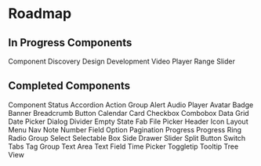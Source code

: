 # Roadmap

## In Progress Components

<vwc-elevation dp="2">
<vwc-data-grid>
  <vwc-data-grid-row row-type="header">
    <vwc-data-grid-cell cell-type="columnheader">
      Component
    </vwc-data-grid-cell>
    <vwc-data-grid-cell cell-type="columnheader">
      Discovery
    </vwc-data-grid-cell>
    <vwc-data-grid-cell cell-type="columnheader">
      Design
    </vwc-data-grid-cell>
    <vwc-data-grid-cell cell-type="columnheader">
      Development
    </vwc-data-grid-cell>
  </vwc-data-grid-row>
  <vwc-data-grid-row>
    <vwc-data-grid-cell>
      Video Player
    </vwc-data-grid-cell>
    <vwc-data-grid-cell>
      <vwc-button label="In Progress" target="_blank" href="https://confluence.vonage.com/display/VIVID/Video+component+spike" connotation="cta"></vwc-button>
    </vwc-data-grid-cell>
    <vwc-data-grid-cell>
      <vwc-button label="In Progress" connotation="cta"></vwc-button>
    </vwc-data-grid-cell>
    <vwc-data-grid-cell>
      <vwc-button label="On hold" connotation="accent"></vwc-button>
    </vwc-data-grid-cell>
  </vwc-data-grid-row>
  <vwc-data-grid-row>
    <vwc-data-grid-cell>
      Range Slider
    </vwc-data-grid-cell>
    <vwc-data-grid-cell>
      <vwc-button label="Done" target="_blank" href="https://confluence.vonage.com/display/VIVID/Range+slider" connotation="success"></vwc-button>
    </vwc-data-grid-cell>
    <vwc-data-grid-cell>
    <vwc-button label="Done" target="_blank" href="https://www.figma.com/file/JJNgZvt1qf3ydYmOwbE3Jg/Vivid-UI-Kit---3.0-WIP?type=design&node-id=31345%3A96328&mode=design&t=QNhBeU12Gu7dtS7N-1" connotation="success"></vwc-button>
    </vwc-data-grid-cell>
    <vwc-data-grid-cell>
      <vwc-button label="In Progress" connotation="cta"></vwc-button>
    </vwc-data-grid-cell>
  </vwc-data-grid-row>
</vwc-data-grid>
</vwc-elevation>


## Completed Components

<vwc-elevation dp="2">
<vwc-data-grid>
  <vwc-data-grid-row row-type="header">
    <vwc-data-grid-cell cell-type="columnheader">
      Component
    </vwc-data-grid-cell>
    <vwc-data-grid-cell cell-type="columnheader">
      Status
    </vwc-data-grid-cell>
  </vwc-data-grid-row>
  <vwc-data-grid-row>
    <vwc-data-grid-cell>
      Accordion
    </vwc-data-grid-cell>
    <vwc-data-grid-cell>
      <vwc-badge text='GA' appearance='subtle' connotation='success'></vwc-badge>
    </vwc-data-grid-cell>
  </vwc-data-grid-row>
  <vwc-data-grid-row>
    <vwc-data-grid-cell>
      Action Group
    </vwc-data-grid-cell>
    <vwc-data-grid-cell>
      <vwc-badge text='GA' appearance='subtle' connotation='success'></vwc-badge>
    </vwc-data-grid-cell>
  </vwc-data-grid-row>
   <vwc-data-grid-row>
    <vwc-data-grid-cell>
      Alert
    </vwc-data-grid-cell>
    <vwc-data-grid-cell>
      <vwc-badge text='GA' appearance='subtle' connotation='success'></vwc-badge>
    </vwc-data-grid-cell>
  </vwc-data-grid-row>
  <vwc-data-grid-row>
    <vwc-data-grid-cell>
      Audio Player
    </vwc-data-grid-cell>
    <vwc-data-grid-cell>
      <vwc-badge text='GA' appearance='subtle' connotation='success'></vwc-badge>
    </vwc-data-grid-cell>
  </vwc-data-grid-row>
  <vwc-data-grid-row>
    <vwc-data-grid-cell>
      Avatar
    </vwc-data-grid-cell>
    <vwc-data-grid-cell>
      <vwc-badge text='GA' appearance='subtle' connotation='success'></vwc-badge>
    </vwc-data-grid-cell>
  </vwc-data-grid-row>
   <vwc-data-grid-row>
    <vwc-data-grid-cell>
      Badge
    </vwc-data-grid-cell>
    <vwc-data-grid-cell>
      <vwc-badge text='GA' appearance='subtle' connotation='success'></vwc-badge>
    </vwc-data-grid-cell>
  </vwc-data-grid-row>
  <vwc-data-grid-row>
    <vwc-data-grid-cell>
      Banner
    </vwc-data-grid-cell>
    <vwc-data-grid-cell>
      <vwc-badge text='GA' appearance='subtle' connotation='success'></vwc-badge>
    </vwc-data-grid-cell>
  </vwc-data-grid-row>
  <vwc-data-grid-row>
    <vwc-data-grid-cell>
      Breadcrumb
    </vwc-data-grid-cell>
    <vwc-data-grid-cell>
      <vwc-badge text='GA' appearance='subtle' connotation='success'></vwc-badge>
    </vwc-data-grid-cell>
  </vwc-data-grid-row>
  <vwc-data-grid-row>
    <vwc-data-grid-cell>
      Button
    </vwc-data-grid-cell>
    <vwc-data-grid-cell>
      <vwc-badge text='GA' appearance='subtle' connotation='success'></vwc-badge>
    </vwc-data-grid-cell>
  </vwc-data-grid-row>
  <vwc-data-grid-row>
    <vwc-data-grid-cell>
      Calendar
    </vwc-data-grid-cell>
    <vwc-data-grid-cell>
      <vwc-badge text='GA' appearance='subtle' connotation='success'></vwc-badge>
    </vwc-data-grid-cell>
  </vwc-data-grid-row>
  <vwc-data-grid-row>
    <vwc-data-grid-cell>
      Card
    </vwc-data-grid-cell>
    <vwc-data-grid-cell>
      <vwc-badge text='GA' appearance='subtle' connotation='success'></vwc-badge>
    </vwc-data-grid-cell>
  </vwc-data-grid-row>
    <vwc-data-grid-row>
      <vwc-data-grid-cell>
        Checkbox
      </vwc-data-grid-cell>
      <vwc-data-grid-cell>
        <vwc-badge text='GA' appearance='subtle' connotation='success'></vwc-badge>
      </vwc-data-grid-cell>
    </vwc-data-grid-row>
    <vwc-data-grid-row>
      <vwc-data-grid-cell>
        Combobox
      </vwc-data-grid-cell>
      <vwc-data-grid-cell>
        <vwc-badge text='GA' appearance='subtle' connotation='success'></vwc-badge>
      </vwc-data-grid-cell>
    </vwc-data-grid-row>
    <vwc-data-grid-row>
      <vwc-data-grid-cell>
        Data Grid
      </vwc-data-grid-cell>
      <vwc-data-grid-cell>
        <vwc-badge text='GA' appearance='subtle' connotation='success'></vwc-badge>
      </vwc-data-grid-cell>
    </vwc-data-grid-row>
    <vwc-data-grid-row>
      <vwc-data-grid-cell>
        Date Picker
      </vwc-data-grid-cell>
      <vwc-data-grid-cell>
        <vwc-badge text='GA' appearance='subtle' connotation='success'></vwc-badge>
      </vwc-data-grid-cell>
    </vwc-data-grid-row>
    <vwc-data-grid-row>
      <vwc-data-grid-cell>
        Dialog
      </vwc-data-grid-cell>
      <vwc-data-grid-cell>
        <vwc-badge text='GA' appearance='subtle' connotation='success'></vwc-badge>
      </vwc-data-grid-cell>
    </vwc-data-grid-row>
    <vwc-data-grid-row>
      <vwc-data-grid-cell>
        Divider
      </vwc-data-grid-cell>
      <vwc-data-grid-cell>
        <vwc-badge text='GA' appearance='subtle' connotation='success'></vwc-badge>
      </vwc-data-grid-cell>
    </vwc-data-grid-row>
    <vwc-data-grid-row>
      <vwc-data-grid-cell>
        Empty State
      </vwc-data-grid-cell>
      <vwc-data-grid-cell>
        <vwc-badge text='GA' appearance='subtle' connotation='success'></vwc-badge>
      </vwc-data-grid-cell>
    </vwc-data-grid-row>
    <vwc-data-grid-row>
      <vwc-data-grid-cell>
        Fab
      </vwc-data-grid-cell>
      <vwc-data-grid-cell>
        <vwc-badge text='GA' appearance='subtle' connotation='success'></vwc-badge>
      </vwc-data-grid-cell>
    </vwc-data-grid-row>
    <vwc-data-grid-row>
      <vwc-data-grid-cell>
        File Picker
      </vwc-data-grid-cell>
      <vwc-data-grid-cell>
        <vwc-badge text='GA' appearance='subtle' connotation='success'></vwc-badge>
      </vwc-data-grid-cell>
    </vwc-data-grid-row>
    <vwc-data-grid-row>
      <vwc-data-grid-cell>
        Header
      </vwc-data-grid-cell>
      <vwc-data-grid-cell>
        <vwc-badge text='GA' appearance='subtle' connotation='success'></vwc-badge>
      </vwc-data-grid-cell>
    </vwc-data-grid-row>
    <vwc-data-grid-row>
      <vwc-data-grid-cell>
        Icon
      </vwc-data-grid-cell>
      <vwc-data-grid-cell>
        <vwc-badge text='GA' appearance='subtle' connotation='success'></vwc-badge>
      </vwc-data-grid-cell>
    </vwc-data-grid-row>
    <vwc-data-grid-row>
      <vwc-data-grid-cell>
        Layout
      </vwc-data-grid-cell>
      <vwc-data-grid-cell>
        <vwc-badge text='GA' appearance='subtle' connotation='success'></vwc-badge>
      </vwc-data-grid-cell>
    </vwc-data-grid-row>
    <vwc-data-grid-row>
      <vwc-data-grid-cell>
        Menu
      </vwc-data-grid-cell>
      <vwc-data-grid-cell>
        <vwc-badge text='GA' appearance='subtle' connotation='success'></vwc-badge>
      </vwc-data-grid-cell>
    </vwc-data-grid-row>
    <vwc-data-grid-row>
      <vwc-data-grid-cell>
        Nav
      </vwc-data-grid-cell>
      <vwc-data-grid-cell>
        <vwc-badge text='GA' appearance='subtle' connotation='success'></vwc-badge>
      </vwc-data-grid-cell>
    </vwc-data-grid-row>
    <vwc-data-grid-row>
      <vwc-data-grid-cell>
        Note
      </vwc-data-grid-cell>
      <vwc-data-grid-cell>
        <vwc-badge text='GA' appearance='subtle' connotation='success'></vwc-badge>
      </vwc-data-grid-cell>
    </vwc-data-grid-row>
      <vwc-data-grid-row>
      <vwc-data-grid-cell>
        Number Field
      </vwc-data-grid-cell>
      <vwc-data-grid-cell>
        <vwc-badge text='GA' appearance='subtle' connotation='success'></vwc-badge>
      </vwc-data-grid-cell>
    </vwc-data-grid-row>
      <vwc-data-grid-row>
      <vwc-data-grid-cell>
        Option
      </vwc-data-grid-cell>
      <vwc-data-grid-cell>
        <vwc-badge text='GA' appearance='subtle' connotation='success'></vwc-badge>
      </vwc-data-grid-cell>
    </vwc-data-grid-row>
    <vwc-data-grid-row>
      <vwc-data-grid-cell>
        Pagination
      </vwc-data-grid-cell>
      <vwc-data-grid-cell>
        <vwc-badge text='GA' appearance='subtle' connotation='success'></vwc-badge>
      </vwc-data-grid-cell>
    </vwc-data-grid-row>
    <vwc-data-grid-row>
      <vwc-data-grid-cell>
        Progress
      </vwc-data-grid-cell>
      <vwc-data-grid-cell>
        <vwc-badge text='GA' appearance='subtle' connotation='success'></vwc-badge>
      </vwc-data-grid-cell>
    </vwc-data-grid-row>
    <vwc-data-grid-row>
      <vwc-data-grid-cell>
        Progress Ring
      </vwc-data-grid-cell>
      <vwc-data-grid-cell>
        <vwc-badge text='GA' appearance='subtle' connotation='success'></vwc-badge>
      </vwc-data-grid-cell>
    </vwc-data-grid-row>
    <vwc-data-grid-row>
      <vwc-data-grid-cell>
        Radio Group
      </vwc-data-grid-cell>
      <vwc-data-grid-cell>
        <vwc-badge text='GA' appearance='subtle' connotation='success'></vwc-badge>
      </vwc-data-grid-cell>
    </vwc-data-grid-row>
    <vwc-data-grid-row>
      <vwc-data-grid-cell>
        Select
      </vwc-data-grid-cell>
      <vwc-data-grid-cell>
        <vwc-badge text='GA' appearance='subtle' connotation='success'></vwc-badge>
      </vwc-data-grid-cell>
    </vwc-data-grid-row>
    <vwc-data-grid-row>
      <vwc-data-grid-cell>
        Selectable Box
      </vwc-data-grid-cell>
      <vwc-data-grid-cell>
        <vwc-badge text='GA' appearance='subtle' connotation='success'></vwc-badge>
      </vwc-data-grid-cell>
    </vwc-data-grid-row>
    <vwc-data-grid-row>
      <vwc-data-grid-cell>
        Side Drawer
      </vwc-data-grid-cell>
      <vwc-data-grid-cell>
        <vwc-badge text='GA' appearance='subtle' connotation='success'></vwc-badge>
      </vwc-data-grid-cell>
    </vwc-data-grid-row>
    <vwc-data-grid-row>
      <vwc-data-grid-cell>
        Slider
      </vwc-data-grid-cell>
      <vwc-data-grid-cell>
        <vwc-badge text='GA' appearance='subtle' connotation='success'></vwc-badge>
      </vwc-data-grid-cell>
    </vwc-data-grid-row>
    <vwc-data-grid-row>
      <vwc-data-grid-cell>
        Split Button
      </vwc-data-grid-cell>
      <vwc-data-grid-cell>
        <vwc-badge text='GA' appearance='subtle' connotation='success'></vwc-badge>
      </vwc-data-grid-cell>
    </vwc-data-grid-row>
    <vwc-data-grid-row>
      <vwc-data-grid-cell>
        Switch
      </vwc-data-grid-cell>
      <vwc-data-grid-cell>
        <vwc-badge text='GA' appearance='subtle' connotation='success'></vwc-badge>
      </vwc-data-grid-cell>
    </vwc-data-grid-row>
    <vwc-data-grid-row>
      <vwc-data-grid-cell>
        Tabs
      </vwc-data-grid-cell>
      <vwc-data-grid-cell>
        <vwc-badge text='GA' appearance='subtle' connotation='success'></vwc-badge>
      </vwc-data-grid-cell>
    </vwc-data-grid-row>
    <vwc-data-grid-row>
      <vwc-data-grid-cell>
        Tag Group
      </vwc-data-grid-cell>
      <vwc-data-grid-cell>
        <vwc-badge text='GA' appearance='subtle' connotation='success'></vwc-badge>
      </vwc-data-grid-cell>
    </vwc-data-grid-row>
    <vwc-data-grid-row>
      <vwc-data-grid-cell>
        Text Area
      </vwc-data-grid-cell>
      <vwc-data-grid-cell>
        <vwc-badge text='GA' appearance='subtle' connotation='success'></vwc-badge>
      </vwc-data-grid-cell>
    </vwc-data-grid-row>
    <vwc-data-grid-row>
      <vwc-data-grid-cell>
        Text Field
      </vwc-data-grid-cell>
      <vwc-data-grid-cell>
        <vwc-badge text='GA' appearance='subtle' connotation='success'></vwc-badge>
      </vwc-data-grid-cell>
    </vwc-data-grid-row>
    <vwc-data-grid-row>
      <vwc-data-grid-cell>
        Time Picker
      </vwc-data-grid-cell>
      <vwc-data-grid-cell>
        <vwc-badge text='Alpha' appearance='subtle' connotation='warning'></vwc-badge>
      </vwc-data-grid-cell>
    </vwc-data-grid-row>
    <vwc-data-grid-row>
      <vwc-data-grid-cell>
        Toggletip
      </vwc-data-grid-cell>
      <vwc-data-grid-cell>
        <vwc-badge text='GA' appearance='subtle' connotation='success'></vwc-badge>
      </vwc-data-grid-cell>
    </vwc-data-grid-row>
    <vwc-data-grid-row>
      <vwc-data-grid-cell>
        Tooltip
      </vwc-data-grid-cell>
      <vwc-data-grid-cell>
        <vwc-badge text='GA' appearance='subtle' connotation='success'></vwc-badge>
      </vwc-data-grid-cell>
    </vwc-data-grid-row>
    <vwc-data-grid-row>
      <vwc-data-grid-cell>
        Tree View
      </vwc-data-grid-cell>
      <vwc-data-grid-cell>
        <vwc-badge text='GA' appearance='subtle' connotation='success'></vwc-badge>
      </vwc-data-grid-cell>
    </vwc-data-grid-row>
</vwc-data-grid>
</vwc-elevation>